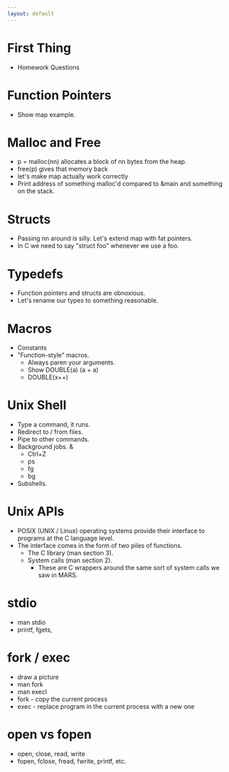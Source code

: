 ```yaml
---
layout: default
---
```


# First Thing
 
 - Homework Questions

# Function Pointers

 - Show map example.

# Malloc and Free

 - p = malloc(nn) allocates a block of nn bytes from the heap.
 - free(p) gives that memory back
 - let's make map actually work correctly
 - Print address of something malloc'd compared to &main and something on the stack.

# Structs

 - Passing nn around is silly. Let's extend map with fat pointers.
 - In C we need to say "struct foo" whenever we use a foo.

# Typedefs

 - Function pointers and structs are obnoxious.
 - Let's rename our types to something reasonable.

# Macros

 - Constants
 - "Function-style" macros. 
    - Always paren your arguments.
    - Show DOUBLE(a) (a + a)
    - DOUBLE(x++)

# Unix Shell

 - Type a command, it runs.
 - Redirect to / from files.
 - Pipe to other commands.
 - Background jobs. &amp;
    - Ctrl+Z
    - ps
    - fg
    - bg
 - Subshells.

# Unix APIs

 - POSIX (UNIX / Linux) operating systems provide their interface to
   programs at the C language level.
 - The interface comes in the form of two piles of functions.
   - The C library (man section 3).
   - System calls  (man section 2).
     - These are C wrappers around the same sort of system calls
       we saw in MARS.

# stdio
 
 - man stdio
 - printf, fgets, 

# fork / exec

 - draw a picture
 - man fork
 - man execl
 - fork - copy the current process
 - exec - replace program in the current process with a new one

# open vs fopen

 - open, close, read, write
 - fopen, fclose, fread, fwrite, printf, etc.
